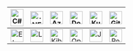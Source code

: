 | <a href="https://learn.microsoft.com/en-us/dotnet/csharp/"><img src="https://cdn.jsdelivr.net/gh/devicons/devicon/icons/csharp/csharp-original.svg" height="40" width="30" alt="C#"></a> | <a href="https://dotnet.microsoft.com/"><img src="https://cdn.jsdelivr.net/gh/devicons/devicon/icons/dot-net/dot-net-original.svg" width="30" alt=".NET"></a> | <a href="https://azure.microsoft.com/"><img src="https://cdn.jsdelivr.net/gh/devicons/devicon/icons/azure/azure-original.svg" width="30" alt="Azure"></a> | <a href="https://www.docker.com/"><img src="https://cdn.jsdelivr.net/gh/devicons/devicon/icons/docker/docker-original.svg" width="30" alt="Docker"></a> | <a href="https://kubernetes.io/"><img src="https://cdn.jsdelivr.net/gh/devicons/devicon/icons/kubernetes/kubernetes-plain.svg" width="30" alt="Kubernetes"></a> | <a href="https://git-scm.com/"><img src="https://cdn.jsdelivr.net/gh/devicons/devicon/icons/git/git-original.svg" width="30" alt="Git"></a> |
|:-:|:-:|:-:|:-:|:-:|:-:|
| <a href="https://www.elastic.co/what-is/elk-stack"><img src="https://cdn.jsdelivr.net/gh/devicons/devicon/icons/elasticsearch/elasticsearch-original.svg" width="30" alt="ElasticSearch"></a> | <a href="https://www.elastic.co/logstash/"><img src="https://cdn.jsdelivr.net/gh/devicons/devicon/icons/logstash/logstash-original.svg" width="30" alt="Logstash"></a> | <a href="https://www.elastic.co/kibana/"><img src="https://cdn.jsdelivr.net/gh/devicons/devicon/icons/kibana/kibana-original.svg" width="30" alt="Kibana"></a> | <a href="https://opentelemetry.io/"><img src="https://cdn.jsdelivr.net/gh/devicons/devicon/icons/opentelemetry/opentelemetry-original.svg" width="30" alt="OpenTelemetry"></a> | <a href="https://developer.mozilla.org/en-US/docs/Web/JavaScript"><img src="https://cdn.jsdelivr.net/gh/devicons/devicon/icons/javascript/javascript-original.svg" width="30" alt="JavaScript"></a> | <a href="https://react.dev/"><img src="https://cdn.jsdelivr.net/gh/devicons/devicon/icons/react/react-original.svg" width="30" alt="React"></a> |